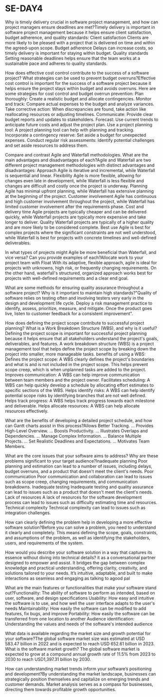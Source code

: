 # SE-DAY4


Why is timely delivery crucial in software project management, and how can project managers ensure deadlines are met?Timely delivery is important in software project management because it helps ensure client satisfaction, budget adherence, and quality standards: 
Client satisfaction
Clients are more likely to be pleased with a project that is delivered on time and within the agreed-upon scope. 
Budget adherence
Delays can increase costs, so timely delivery is important for staying within budget. 
Quality standards
Setting reasonable deadlines helps ensure that the team works at a sustainable pace and adheres to quality standards. 

How does effective cost control contribute to the success of a software project? What strategies can be used to prevent budget overruns?Effective cost control is important for the success of a software project because it helps ensure the project stays within budget and avoids overruns. Here are some strategies for cost control and budget overrun prevention: 
Plan thoroughly: Create a realistic budget and allocate contingencies. 
Monitor and track: Compare actual expenses to the budget and analyze variances. 
Take corrective action: When discrepancies are found, take action like reallocating resources or adjusting timelines. 
Communicate: Provide clear budget reports and updates to stakeholders. 
Forecast: Use current trends to anticipate future costs and adjust the project plan. 
Use a project planning tool: A project planning tool can help with planning and tracking. 
Incorporate a contingency reserve: Set aside a budget for unexpected expenses. 
Conduct regular risk assessments: Identify potential challenges and set aside resources to address them. 

Compare and contrast Agile and Waterfall methodologies. What are the main advantages and disadvantages of each?Agile and Waterfall are two different project management methodologies with distinct advantages and disadvantages: 
Approach
Agile is iterative and incremental, while Waterfall is sequential and linear. 
Flexibility
Agile is more flexible, allowing for changes even late in development, while Waterfall is less flexible and changes are difficult and costly once the project is underway. 
Planning
Agile has minimal upfront planning, while Waterfall has extensive planning at the beginning of the project. 
Customer involvement
Agile has continuous and high customer involvement throughout the project, while Waterfall has limited customer involvement after the requirements phase. 
Cost and delivery time
Agile projects are typically cheaper and can be delivered quickly, while Waterfall projects are typically more expensive and take longer to deliver. 
Quality
Waterfall projects are typically of a higher quality and are more likely to be considered complete. 
Best use
Agile is best for complex projects where the significant constraints are not well understood, while Waterfall is best for projects with concrete timelines and well-defined deliverables. 


In what types of projects might Agile be more beneficial than Waterfall, and vice versa? Can you provide examples of each?Allocate work to your project team with Float
With its adaptive, flexible approach, agile is ideal for projects with unknowns, high risk, or frequently changing requirements. On the other hand, waterfall's structured, organized approach works best for projects with well-defined requirements and a clear end goal.


What are some methods for ensuring quality assurance throughout a software project? Why is it important to maintain high standards?"Quality of software relies on testing often and involving testers very early in the design and development life cycle. Deploy a risk management practice to identify, assess, prioritize, measure, and mitigate. Once the product goes live, listen to customer feedback for a consistent improvement".


How does defining the project scope contribute to successful project planning? What is a Work Breakdown Structure (WBS), and why is it useful?Defining the project scope is important for successful project planning because it helps ensure that all stakeholders understand the project's goals, deliverables, and features. A work breakdown structure (WBS) is a project management tool that helps define the project scope by breaking down the project into smaller, more manageable tasks. 
benefits of using a WBS:
Defines the project scope: A WBS clearly defines the project's boundaries and what is and is not included in the project scope. This helps prevent scope creep, which is when unplanned tasks are added to the project. 
Improves communication: A WBS can help improve communication between team members and the project owner. 
Facilitates scheduling: A WBS can help quickly develop a schedule by allocating effort estimates to specific sections of the WBS. 
Helps identify risks: A WBS can help identify potential scope risks by identifying branches that are not well defined. 
Helps track progress: A WBS helps track progress towards each milestone and deliverable. 
Helps allocate resources: A WBS can help allocate resources effectively.


What are the benefits of developing a detailed project schedule, and how can Gantt charts assist in this process?Allows Better Tracking. ...
Provides High-Level Overview. ...
Boosts Productivity. ...
Illustrates Overlaps and Dependencies. ...
Manage Complex Information. ...
Balance Multiple Projects. ...
Set Realistic Deadlines and Expectations. ...
Motivates Team Members.


What are the core issues that your software aims to address? Why are these problems significant to your target audience?Inadequate planning
Poor planning and estimation can lead to a number of issues, including delays, budget overruns, and a product that doesn't meet the client's needs. 
Poor communication
Poor communication and collaboration can lead to issues such as scope creep, changing requirements, and communication breakdowns. 
Inadequate testing
Inadequate testing and quality assurance can lead to issues such as a product that doesn't meet the client's needs. 
Lack of resources
A lack of resources for the software development process can lead to issues such as difficulty estimating time and resources. 
Technical complexity
Technical complexity can lead to issues such as integration challenges.


How can clearly defining the problem help in developing a more effective software solution?Before you can solve a problem, you need to understand it clearly and completely. This means defining the scope, goals, constraints, and assumptions of the problem, as well as identifying the stakeholders, users, and requirements of the system.


How would you describe your software solution in a way that captures its essence without diving into technical details? it as a conversational partner designed to empower and assist. It bridges the gap between complex knowledge and practical understanding, offering clarity, creativity, and solutions tailored to your needs. It’s intuitive, adaptable, and built to make interactions as seamless and engaging as talking to agood pal


What are the main features or functionalities that make your software stand out?Functionality: The ability of software to perform as intended, based on user, software, and design specifications 
Usability: How easy and intuitive the software is to use, and how well the user interface adapts to the user's needs 
Maintainability: How easily the software can be modified to add features, fix bugs, and improve 
Portability: How easily the software can be transferred from one location to another 
Audience identification: Understanding the values and needs of the software's intended audience 


What data is available regarding the market size and growth potential for your software?The global software market size was estimated at USD 583.47 billion in 2022 and is expected to reach USD 652.61 billion in 2023. What is the software market growth? The global software market is expected to grow at a compound annual growth rate of 11.5% from 2023 to 2030 to reach USD1,397.31 billion by 2030.


How can understanding market trends inform your software’s positioning and development?By understanding the market landscape, businesses can strategically position themselves and capitalize on emerging trends and customer demands. Market analysis serves as a compass for businesses, directing them towards profitable growth opportunities.
